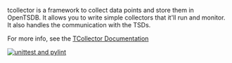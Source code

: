 tcollector is a framework to collect data points and store them in OpenTSDB.
It allows you to write simple collectors that it'll run and monitor.  It also
handles the communication with the TSDs.

For more info, see the [TCollector Documentation](http://www.opentsdb.net/tcollector.html)

[![unittest and pylint](https://github.com/OpenTSDB/tcollector/actions/workflows/tests-push.yml/badge.svg)](https://github.com/OpenTSDB/tcollector/actions/workflows/tests-push.yml)